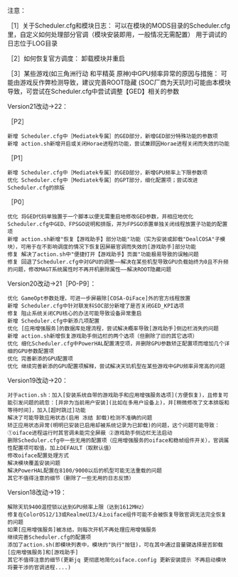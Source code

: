 注意：

［1］关于Scheduler.cfg和模块日志：
    可以在模块的MODS目录的Scheduler.cfg里，自定义如何处理部分官调（模块安装即用，一般情况无需配置）
    用于调试的日志位于LOG目录



［2］如何恢复官方调度：
    卸载模块并重启



［3］某些游戏(如三角洲行动 和平精英 原神)中GPU频率异常的原因与措施：
    可能由游戏反作弊检测导致，建议完善ROOT隐藏
    (SOC厂商为天玑时)可能由本模块导致，可尝试在Scheduler.cfg中尝试调整【GED】相关的参数







  
Version21改动→22：

［P2］

    新增 Scheduler.cfg中［Mediatek专属］的GED部分，新增GED部分特殊功能的参数项
    新增 action.sh新增开启或关闭Horae进程的功能，尝试兼顾因Horae进程关闭而失效的功能
［P1］

    新增 Scheduler.cfg中［Mediatek专属］的GED部分，新增GPU频率上下限参数项
    优化 Scheduler.cfg中［Mediatek专属］的GPT部分，细化配置项；尝试改进Scheduler.cfg的排版
［P0］

    优化 将GED代码单独置于一个脚本以便无需重启地修改GED参数，并相应地优化Scheduler.cfg中GED、FPSGO说明和排版，并为FPSGO添置单独关闭线程放置子功能的配置项
    新增 action.sh新增"恢复【游戏助手】部分功能"功能（实为安装或卸载"DealCOSA"子模块），可用于在不影响调度的情况下恢复因屏蔽官调而失效的[游戏助手]部分功能
    修复 解决了action.sh中"便捷打开【游戏助手】页面"功能极易导致的误触问题
    修复 回退了Scheduler.cfg中对GPU的调整——解决在某些机型导致GPU负载始终为0且不升频的问题，修改MAGT系统属性时不再开机删除属性——解决ROOT隐藏问题




Version20改动→21［P0-P9］：

    优化 GameOpt参数处理，可进一步屏蔽除[COSA-OiFace]外的官方线程放置
    新增 Scheduler.cfg中针对联发科SOC部分新增了是否关闭GED_KPI选项
    修复 阻止系统关闭CPU核心的办法可能导致设备异常重启
    新增 Scheduler.cfg中新添几项配置
    优化 [应用增强服务]的数据库处理流程，尝试解决概率导致[游戏助手]侧边栏消失的问题
    新增 action.sh新增恢复游戏助手侧边栏的两个选项（但删除了旧的其它选项）
    优化 细化Scheduler.cfg中PowerHAL配置清空项，并删除GPU参数矫正配置项而增加几个详细的GPU参数配置项
    优化 完善新添的GPU配置项
    优化 继续完善新添的GPU配置项解释，尝试解决天玑机型在某些游戏中GPU频率异常高的问题


Version19改动→20：

    对于action.sh：加入[安装系统自带的游戏助手和应用增强服务选项](方便恢复)，且修复可能引发问题的疏忽：[并非为当前用户安装](比如在多用户设备上)，并[稍微修改了文本排版和等待时间]，加入[超时跳过]功能
    解决了可能导致应用状态(启用 冻结 卸载)检测不准确的问题
    矫正应用状态异常(明明已安装已启用却被系统记录为已卸载)的问题，这个问题可能导致：①oiface进程运行时其官调未能完全屏蔽 ②游戏助手侧边栏无法启动
    删除Scheduler.cfg中一些无用的配置项（应用增强服务的oiface和稳帧组件开关），官调属性配置项可取值，加上DEFAULT（取默认值）
    修改oiface配置处理方式
    解决模块覆盖安装问题
    解决PowerHAL配置在8100/9000以后的机型可能无法重载的问题
    其它不值得注意的细节（删除了一些无用的日志反馈）


Version18改动→19：

    解除天玑9400温控锁以达到GPU频率上限（达到1612MHz）
    修复在ColorOS12/13或RealmeUI3/4上oiface组件可能不会被恢复导致官调无法完全恢复的问题
    如果[应用增强服务]被冻结，则每次开机不再处理应用增强服务
    继续完善Scheduler.cfg的配置项
    添加了action.sh(即模块列表中，模块的"执行"按钮)，可在其中通过音量键选择是否卸载[应用增强服务]和[游戏助手]
    其它不值得注意的细节(更新jq 更彻底地简化oiface.config 更新安装提示 不再启动模块将要干涉的官调进程....)
